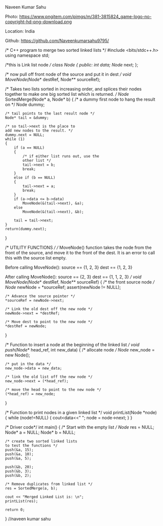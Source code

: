 Naveen Kumar Sahu

Photo:  https://www.pngitem.com/pimgs/m/381-3815824_game-logo-no-copyright-hd-png-download.png

Location: India

Github:  https://github.com/Naveenkumarsahu9795/


/* C++ program to merge two sorted linked lists */
#include <bits/stdc++.h>
using namespace std;

/*this is Link list node */
class Node
{
	public:
	int data;
	Node* next;
};

/*   now pull off  front node of
the source and put it in dest */
void MoveNode(Node** destRef, Node** sourceRef);

/* Takes two lists sorted in increasing
order, and splices their nodes together
to make one big sorted list which
is returned. */
Node* SortedMerge(Node* a, Node* b)
{
	/* a dummy first node to hang the result on */
	Node dummy;

	/* tail points to the last result node */
	Node* tail = &dummy;

	/* so tail->next is the place to
	add new nodes to the result. */
	dummy.next = NULL;
	while (1)
	{
		if (a == NULL)
		{
			/* if either list runs out, use the
			other list */
			tail->next = b;
			break;
		}
		else if (b == NULL)
		{
			tail->next = a;
			break;
		}
		if (a->data <= b->data)
			MoveNode(&(tail->next), &a);
		else
			MoveNode(&(tail->next), &b);

		tail = tail->next;
	}
	return(dummy.next);
}

/* UTILITY FUNCTIONS */
/* MoveNode() function takes the
node from the front of the source,
and move it to the front of the dest.
It is an error to call this with the
source list empty.

Before calling MoveNode():
source == {1, 2, 3}
dest == {1, 2, 3}

After calling MoveNode():
source == {2, 3}
dest == {1, 1, 2, 3} */
void MoveNode(Node** destRef, Node** sourceRef)
{
	/* the front source node */
	Node* newNode = *sourceRef;
	assert(newNode != NULL);

	/* Advance the source pointer */
	*sourceRef = newNode->next;

	/* Link the old dest off the new node */
	newNode->next = *destRef;

	/* Move dest to point to the new node */
	*destRef = newNode;
}


/* Function to insert a node at
the beginning of the linked list */
void push(Node** head_ref, int new_data)
{
	/* allocate node */
	Node* new_node = new Node();

	/* put in the data */
	new_node->data = new_data;

	/* link the old list off the new node */
	new_node->next = (*head_ref);

	/* move the head to point to the new node */
	(*head_ref) = new_node;
}

/* Function to print nodes in a given linked list */
void printList(Node *node)
{
	while (node!=NULL)
	{
		cout<<node->data<<" ";
		node = node->next;
	}
}

/* Driver code*/
int main()
{
	/* Start with the empty list */
	Node* res = NULL;
	Node* a = NULL;
	Node* b = NULL;

	/* create two sorted linked lists
	to test the functions */
	push(&a, 15);
	push(&a, 10);
	push(&a, 5);

	push(&b, 20);
	push(&b, 3);
	push(&b, 2);

	/* Remove duplicates from linked list */
	res = SortedMerge(a, b);

	cout << "Merged Linked List is: \n";
	printList(res);

	return 0;
}
//naveen kumar sahu


